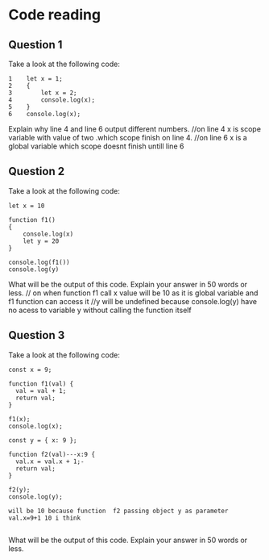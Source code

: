 # Code reading

## Question 1

Take a look at the following code:

```
1    let x = 1;
2    {
3        let x = 2;
4        console.log(x);
5    }
6    console.log(x);
```

Explain why line 4 and line 6 output different numbers.
//on line 4 x is scope variable with value of two .which scope finish on line 4.
//on line 6 x is a global variable  which scope doesnt finish untill line 6
## Question 2

Take a look at the following code:

```
let x = 10

function f1()
{
    console.log(x)
    let y = 20
}

console.log(f1())
console.log(y)
```

What will be the output of this code. Explain your answer in 50 words or less.
// on when function f1 call x value will be 10 as it is global variable and f1 function can access it
//y will be undefined because console.log(y) have no acess to variable y without calling the function itself
## Question 3

Take a look at the following code:

```
const x = 9;

function f1(val) {
  val = val + 1;
  return val;
}

f1(x);
console.log(x);

const y = { x: 9 };

function f2(val)---x:9 {
  val.x = val.x + 1;-
  return val;
}

f2(y);
console.log(y);

will be 10 because function  f2 passing object y as parameter  val.x=9+1 10 i think


 ```

What will be the output of this code. Explain your answer in 50 words or less.
